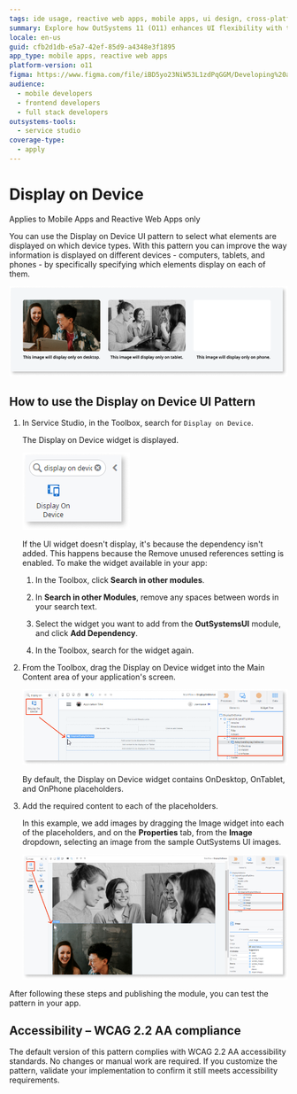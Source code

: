 ```yaml
---
tags: ide usage, reactive web apps, mobile apps, ui design, cross-platform development
summary: Explore how OutSystems 11 (O11) enhances UI flexibility with the Display on Device pattern for optimal content presentation across different devices.
locale: en-us
guid: cfb2d1db-e5a7-42ef-85d9-a4348e3f1895
app_type: mobile apps, reactive web apps
platform-version: o11
figma: https://www.figma.com/file/iBD5yo23NiW53L1zdPqGGM/Developing%20an%20Application?node-id=201:31
audience:
  - mobile developers
  - frontend developers
  - full stack developers
outsystems-tools:
  - service studio
coverage-type:
  - apply
---
```


# Display on Device

<div class="info" markdown="1">

Applies to Mobile Apps and Reactive Web Apps only

</div>

You can use the Display on Device UI pattern to select what elements are displayed on which device types. With this pattern you can improve the way information is displayed on different devices - computers, tablets, and phones - by specifically specifying which elements display on each of them.

![Overview of Display on Device pattern showing different device types](images/displayondevice-1.png "Display on Device Pattern Overview")

## How to use the Display on Device UI Pattern

1. In Service Studio, in the Toolbox, search for `Display on Device`.

    The Display on Device widget is displayed.

    ![Service Studio interface with Display on Device widget highlighted](images/displayondevice-2-ss.png "Display on Device Widget in Service Studio")

    If the UI widget doesn't display, it's because the dependency isn't added. This happens because the Remove unused references setting is enabled. To make the widget available in your app:

    1. In the Toolbox, click **Search in other modules**.

    1. In **Search in other Modules**, remove any spaces between words in your search text.

    1. Select the widget you want to add from the **OutSystemsUI** module, and click **Add Dependency**.

    1. In the Toolbox, search for the widget again.

1. From the Toolbox, drag the Display on Device widget into the Main Content area of your application's screen.

    ![Dragging the Display on Device widget into the Main Content area in Service Studio](images/displayondevice-3-ss.png "Dragging Display on Device Widget")

    By default, the Display on Device widget contains OnDesktop, OnTablet, and OnPhone placeholders.

1. Add the required content to each of the placeholders.

    In this example, we add images by dragging the Image widget into each of the placeholders, and on the **Properties** tab, from the **Image** dropdown, selecting an image from the sample OutSystems UI images.

    ![Adding images to OnDesktop, OnTablet, and OnPhone placeholders in Display on Device widget](images/displayondevice-4-ss.png "Configuring Display on Device Placeholders")

After following these steps and publishing the module, you can test the pattern in your app.

## Accessibility – WCAG 2.2 AA compliance

The default version of this pattern complies with WCAG 2.2 AA accessibility standards. No changes or manual work are required. If you customize the pattern, validate your implementation to confirm it still meets accessibility requirements.
